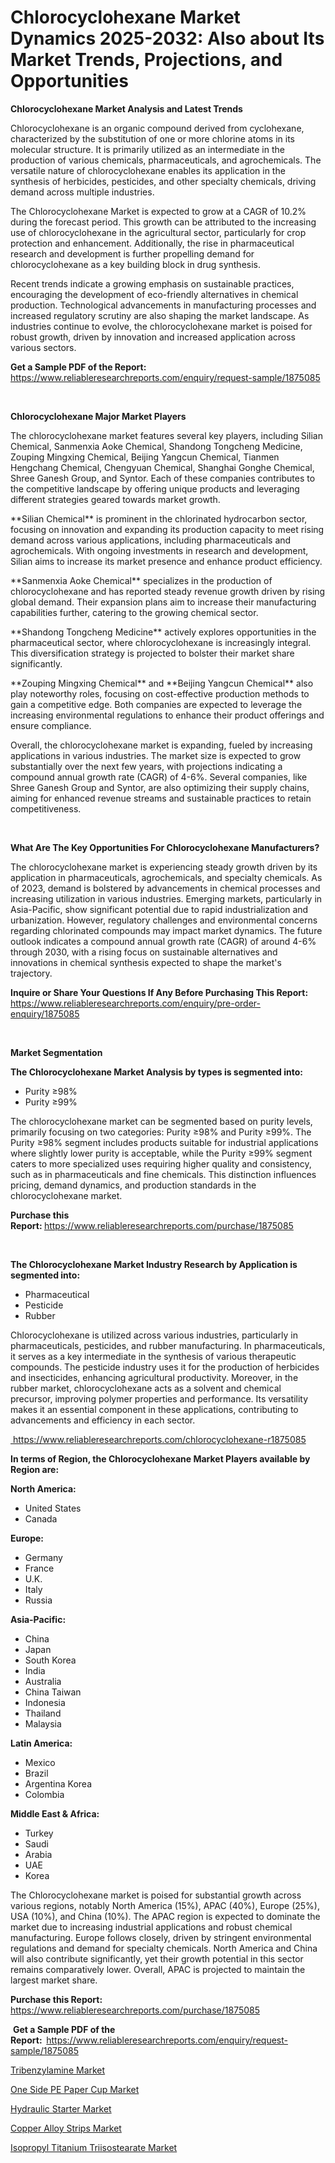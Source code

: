 <p><h1>Chlorocyclohexane Market Dynamics 2025-2032: Also about Its Market Trends, Projections, and Opportunities</h1></p><p><strong>Chlorocyclohexane Market Analysis and Latest Trends</strong></p>
<p><p>Chlorocyclohexane is an organic compound derived from cyclohexane, characterized by the substitution of one or more chlorine atoms in its molecular structure. It is primarily utilized as an intermediate in the production of various chemicals, pharmaceuticals, and agrochemicals. The versatile nature of chlorocyclohexane enables its application in the synthesis of herbicides, pesticides, and other specialty chemicals, driving demand across multiple industries.</p><p>The Chlorocyclohexane Market is expected to grow at a CAGR of 10.2% during the forecast period. This growth can be attributed to the increasing use of chlorocyclohexane in the agricultural sector, particularly for crop protection and enhancement. Additionally, the rise in pharmaceutical research and development is further propelling demand for chlorocyclohexane as a key building block in drug synthesis.</p><p>Recent trends indicate a growing emphasis on sustainable practices, encouraging the development of eco-friendly alternatives in chemical production. Technological advancements in manufacturing processes and increased regulatory scrutiny are also shaping the market landscape. As industries continue to evolve, the chlorocyclohexane market is poised for robust growth, driven by innovation and increased application across various sectors.</p></p>
<p><strong>Get a Sample PDF of the Report:&nbsp;</strong> <a href="https://www.reliableresearchreports.com/enquiry/request-sample/1875085?utm_campaign=2221&utm_medium=2&utm_source=Github&utm_content=ia&utm_term=31012025&utm_id=chlorocyclohexane">https://www.reliableresearchreports.com/enquiry/request-sample/1875085</a></p>
<p>&nbsp;</p>
<p><strong>Chlorocyclohexane Major Market Players</strong></p>
<p><p>The chlorocyclohexane market features several key players, including Silian Chemical, Sanmenxia Aoke Chemical, Shandong Tongcheng Medicine, Zouping Mingxing Chemical, Beijing Yangcun Chemical, Tianmen Hengchang Chemical, Chengyuan Chemical, Shanghai Gonghe Chemical, Shree Ganesh Group, and Syntor. Each of these companies contributes to the competitive landscape by offering unique products and leveraging different strategies geared towards market growth.</p><p>**Silian Chemical** is prominent in the chlorinated hydrocarbon sector, focusing on innovation and expanding its production capacity to meet rising demand across various applications, including pharmaceuticals and agrochemicals. With ongoing investments in research and development, Silian aims to increase its market presence and enhance product efficiency.</p><p>**Sanmenxia Aoke Chemical** specializes in the production of chlorocyclohexane and has reported steady revenue growth driven by rising global demand. Their expansion plans aim to increase their manufacturing capabilities further, catering to the growing chemical sector.</p><p>**Shandong Tongcheng Medicine** actively explores opportunities in the pharmaceutical sector, where chlorocyclohexane is increasingly integral. This diversification strategy is projected to bolster their market share significantly.</p><p>**Zouping Mingxing Chemical** and **Beijing Yangcun Chemical** also play noteworthy roles, focusing on cost-effective production methods to gain a competitive edge. Both companies are expected to leverage the increasing environmental regulations to enhance their product offerings and ensure compliance.</p><p>Overall, the chlorocyclohexane market is expanding, fueled by increasing applications in various industries. The market size is expected to grow substantially over the next few years, with projections indicating a compound annual growth rate (CAGR) of 4-6%. Several companies, like Shree Ganesh Group and Syntor, are also optimizing their supply chains, aiming for enhanced revenue streams and sustainable practices to retain competitiveness.</p></p>
<p>&nbsp;</p>
<p><strong>What Are The Key Opportunities For Chlorocyclohexane Manufacturers?</strong></p>
<p><p>The chlorocyclohexane market is experiencing steady growth driven by its application in pharmaceuticals, agrochemicals, and specialty chemicals. As of 2023, demand is bolstered by advancements in chemical processes and increasing utilization in various industries. Emerging markets, particularly in Asia-Pacific, show significant potential due to rapid industrialization and urbanization. However, regulatory challenges and environmental concerns regarding chlorinated compounds may impact market dynamics. The future outlook indicates a compound annual growth rate (CAGR) of around 4-6% through 2030, with a rising focus on sustainable alternatives and innovations in chemical synthesis expected to shape the market's trajectory.</p></p>
<p><strong>Inquire or Share Your Questions If Any Before Purchasing This Report:</strong> <a href="https://www.reliableresearchreports.com/enquiry/pre-order-enquiry/1875085?utm_campaign=2221&utm_medium=2&utm_source=Github&utm_content=ia&utm_term=31012025&utm_id=chlorocyclohexane">https://www.reliableresearchreports.com/enquiry/pre-order-enquiry/1875085</a></p>
<p>&nbsp;</p>
<p><strong>Market Segmentation</strong></p>
<p><strong>The Chlorocyclohexane Market Analysis by types is segmented into:</strong></p>
<p><ul><li>Purity ≥98%</li><li>Purity ≥99%</li></ul></p>
<p><p>The chlorocyclohexane market can be segmented based on purity levels, primarily focusing on two categories: Purity ≥98% and Purity ≥99%. The Purity ≥98% segment includes products suitable for industrial applications where slightly lower purity is acceptable, while the Purity ≥99% segment caters to more specialized uses requiring higher quality and consistency, such as in pharmaceuticals and fine chemicals. This distinction influences pricing, demand dynamics, and production standards in the chlorocyclohexane market.</p></p>
<p><strong>Purchase this Report:&nbsp;</strong><a href="https://www.reliableresearchreports.com/purchase/1875085?utm_campaign=2221&utm_medium=2&utm_source=Github&utm_content=ia&utm_term=31012025&utm_id=chlorocyclohexane">https://www.reliableresearchreports.com/purchase/1875085</a></p>
<p>&nbsp;</p>
<p><strong>The Chlorocyclohexane Market Industry Research by Application is segmented into:</strong></p>
<p><ul><li>Pharmaceutical</li><li>Pesticide</li><li>Rubber</li></ul></p>
<p><p>Chlorocyclohexane is utilized across various industries, particularly in pharmaceuticals, pesticides, and rubber manufacturing. In pharmaceuticals, it serves as a key intermediate in the synthesis of various therapeutic compounds. The pesticide industry uses it for the production of herbicides and insecticides, enhancing agricultural productivity. Moreover, in the rubber market, chlorocyclohexane acts as a solvent and chemical precursor, improving polymer properties and performance. Its versatility makes it an essential component in these applications, contributing to advancements and efficiency in each sector.</p></p>
<p><a href="https://www.reliableresearchreports.com/chlorocyclohexane-r1875085?utm_campaign=2221&utm_medium=2&utm_source=Github&utm_content=ia&utm_term=31012025&utm_id=chlorocyclohexane">&nbsp;https://www.reliableresearchreports.com/chlorocyclohexane-r1875085</a></p>
<p><strong>In terms of Region, the Chlorocyclohexane Market Players available by Region are:</strong></p>
<p>
    <p> <strong> North America: </strong>
        <ul>
            <li>United States</li>
            <li>Canada</li>
        </ul>
        </p> 
    <p> <strong> Europe: </strong>
        <ul>
            <li>Germany</li>
            <li>France</li>
            <li>U.K.</li>
            <li>Italy</li>
            <li>Russia</li>
        </ul>
        </p> 
    <p> <strong> Asia-Pacific: </strong>
        <ul>
            <li>China</li>
            <li>Japan</li>
            <li>South Korea</li>
            <li>India</li>
            <li>Australia</li>
            <li>China Taiwan</li>
            <li>Indonesia</li>
            <li>Thailand</li>
            <li>Malaysia</li>
        </ul>
        </p> 
    <p> <strong> Latin America: </strong>
        <ul>
            <li>Mexico</li>
            <li>Brazil</li>
            <li>Argentina Korea</li>
            <li>Colombia</li>
        </ul>
        </p> 
    <p> <strong> Middle East & Africa: </strong>
        <ul>
            <li>Turkey</li>
            <li>Saudi</li>
            <li>Arabia</li>
            <li>UAE</li>
            <li>Korea</li>
        </ul>
    </p>
    </p>
<p><p>The Chlorocyclohexane market is poised for substantial growth across various regions, notably North America (15%), APAC (40%), Europe (25%), USA (10%), and China (10%). The APAC region is expected to dominate the market due to increasing industrial applications and robust chemical manufacturing. Europe follows closely, driven by stringent environmental regulations and demand for specialty chemicals. North America and China will also contribute significantly, yet their growth potential in this sector remains comparatively lower. Overall, APAC is projected to maintain the largest market share.</p></p>
<p><strong>Purchase this Report: </strong><a href="https://www.reliableresearchreports.com/purchase/1875085?utm_campaign=2221&utm_medium=2&utm_source=Github&utm_content=ia&utm_term=31012025&utm_id=chlorocyclohexane">https://www.reliableresearchreports.com/purchase/1875085</a></p>
<p>&nbsp;<strong>Get a Sample PDF of the Report:&nbsp;&nbsp;</strong><a href="https://www.reliableresearchreports.com/enquiry/request-sample/1875085?utm_campaign=2221&utm_medium=2&utm_source=Github&utm_content=ia&utm_term=31012025&utm_id=chlorocyclohexane">https://www.reliableresearchreports.com/enquiry/request-sample/1875085</a></p>
<p><strong></strong></p>
<p><p><a href="https://www.linkedin.com/pulse/tribenzylamine-market-growth-forecast-from-2025-2032-127-cagr-8e3vc?utm_campaign=2221&utm_medium=2&utm_source=Github&utm_content=ia&utm_term=31012025&utm_id=chlorocyclohexane">Tribenzylamine Market</a></p><p><a href="https://www.linkedin.com/pulse/global-one-side-pe-paper-cup-132-cagr-forecast-2025--stcbf?utm_campaign=2221&utm_medium=2&utm_source=Github&utm_content=ia&utm_term=31012025&utm_id=chlorocyclohexane">One Side PE Paper Cup Market</a></p><p><a href="https://www.linkedin.com/pulse/insightful-hydraulic-starter-market-analysis-recent-performance-fehjf?utm_campaign=2221&utm_medium=2&utm_source=Github&utm_content=ia&utm_term=31012025&utm_id=chlorocyclohexane">Hydraulic Starter Market</a></p><p><a href="https://www.linkedin.com/pulse/copper-alloy-strips-market-analysis-report-competitive-strategies-vt8wc?utm_campaign=2221&utm_medium=2&utm_source=Github&utm_content=ia&utm_term=31012025&utm_id=chlorocyclohexane">Copper Alloy Strips Market</a></p><p><a href="https://www.linkedin.com/pulse/isopropyl-titanium-triisostearate-market-forecasted-from-32hxf?utm_campaign=2221&utm_medium=2&utm_source=Github&utm_content=ia&utm_term=31012025&utm_id=chlorocyclohexane">Isopropyl Titanium Triisostearate Market</a></p></p>